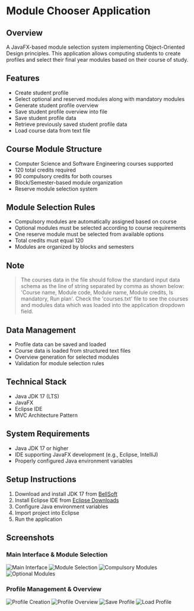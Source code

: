# Module Chooser Application

## Overview
A JavaFX-based module selection system implementing Object-Oriented Design principles. This application allows computing students to create profiles and select their final year modules based on their course of study.

## Features
- Create student profile
- Select optional and reserved modules along with mandatory modules
- Generate student profile overview
- Save student profile overview into file
- Save student profile data
- Retrieve previously saved student profile data
- Load course data from text file

## Course Module Structure
- Computer Science and Software Engineering courses supported
- 120 total credits required
- 90 compulsory credits for both courses
- Block/Semester-based module organization
- Reserve module selection system

## Module Selection Rules
- Compulsory modules are automatically assigned based on course
- Optional modules must be selected according to course requirements
- One reserve module must be selected from available options
- Total credits must equal 120
- Modules are organized by blocks and semesters


## Note
> The courses data in the file should follow the standard input data schema as the line of string separated by comma as shown below:
'Course name, Module code, Module name, Module credits, Is mandatory, Run plan'. Check the 'courses.txt' file to see the courses and modules data which was loaded into the application dropdown field.

## Data Management
- Profile data can be saved and loaded
- Course data is loaded from structured text files
- Overview generation for selected modules
- Validation for module selection rules

## Technical Stack
- Java JDK 17 (LTS)
- JavaFX
- Eclipse IDE
- MVC Architecture Pattern

## System Requirements
- Java JDK 17 or higher
- IDE supporting JavaFX development (e.g., Eclipse, IntelliJ)
- Properly configured Java environment variables

## Setup Instructions
1. Download and install JDK 17 from [BellSoft](https://bell-sw.com/pages/downloads/#jdk-17-lts)
2. Install Eclipse IDE from [Eclipse Downloads](https://www.eclipse.org/downloads/)
3. Configure Java environment variables
4. Import project into Eclipse
5. Run the application

## Screenshots
### Main Interface & Module Selection
![Main Interface](https://github.com/user-attachments/assets/fcbfc421-8f57-4c0a-9d84-f50bf4dd9ad2)
![Module Selection](https://github.com/user-attachments/assets/a8de4ec9-aa4d-45ca-af69-3efb76aaea53)
![Compulsory Modules](https://github.com/user-attachments/assets/8eee1fc5-7468-466c-936b-388f65ebc351)
![Optional Modules](https://github.com/user-attachments/assets/d1ea4a59-179d-4670-9899-736e3f571d83)

### Profile Management & Overview
![Profile Creation](https://github.com/user-attachments/assets/67be328f-b0cb-41f4-ade8-5afaf8480016)
![Profile Overview](https://github.com/user-attachments/assets/0b3422bf-dd84-41fd-9416-412d7e79047b)
![Save Profile](https://github.com/user-attachments/assets/23cb0547-976d-49b0-af0e-f709b4c40dcf)
![Load Profile](https://github.com/user-attachments/assets/23c009fb-c40a-4836-af77-2c69709e3f13)

